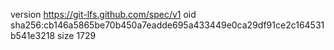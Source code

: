 version https://git-lfs.github.com/spec/v1
oid sha256:cb146a5865be70b450a7eadde695a433449e0ca29df91ce2c164531b541e3218
size 1729
